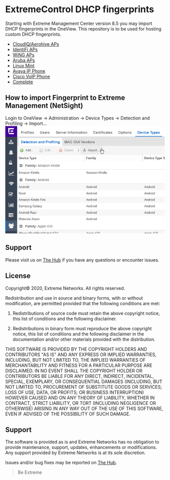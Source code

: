# ExtremeControl DHCP fingerprints

Starting with Extreme Management Center version 8.5 you may import DHCP fingerprints in the OneView. This repository is to be used for hosting custom DHCP fingerprints. 

* [CloudIQ/Aerohive APs](xml/Aerohive.xml?raw=true)
* [IdentiFi APs](xml/Identifi.xml?raw=true)
* [WiNG APs](xml/Wing.xml?raw=true)
* [Aruba APs](xml/Aruba.xml?raw=true)
* [Linux Mint](xml/Mint.xml?raw=true)
* [Avaya IP Phone](xml/Avaya.xml?raw=true)
* [Cisco VoIP Phone](xml/Cisco.xml?raw=true)
* [Complete](xml/Fingerprint.xml?raw=true)

## How to import Fingerprint to Extreme Management (NetSight)
Login to OneView -> Administration -> Device Types -> Detection and Profiling -> Import...
![Import](Import.PNG?raw=true)

## Support
Please visit us on [The Hub](https://community.extremenetworks.com/extreme) if you have any questions or encounter issues.

## License
Copyright© 2020, Extreme Networks.  All rights reserved.

Redistribution and use in source and binary forms, with or without modification,
are permitted provided that the following conditions are met:

1. Redistributions of source code must retain the above copyright notice, this
list of conditions and the following disclaimer.

2. Redistributions in binary form must reproduce the above copyright notice,
this list of conditions and the following disclaimer in the documentation
and/or other materials provided with the distribution.

THIS SOFTWARE IS PROVIDED BY THE COPYRIGHT HOLDERS AND CONTRIBUTORS "AS IS" AND
ANY EXPRESS OR IMPLIED WARRANTIES, INCLUDING, BUT NOT LIMITED TO, THE IMPLIED
WARRANTIES OF MERCHANTABILITY AND FITNESS FOR A PARTICULAR PURPOSE ARE
DISCLAIMED. IN NO EVENT SHALL THE COPYRIGHT HOLDER OR CONTRIBUTORS BE LIABLE
FOR ANY DIRECT, INDIRECT, INCIDENTAL, SPECIAL, EXEMPLARY, OR CONSEQUENTIAL
DAMAGES (INCLUDING, BUT NOT LIMITED TO, PROCUREMENT OF SUBSTITUTE GOODS OR
SERVICES; LOSS OF USE, DATA, OR PROFITS; OR BUSINESS INTERRUPTION) HOWEVER
CAUSED AND ON ANY THEORY OF LIABILITY, WHETHER IN CONTRACT, STRICT LIABILITY,
OR TORT (INCLUDING NEGLIGENCE OR OTHERWISE) ARISING IN ANY WAY OUT OF THE USE
OF THIS SOFTWARE, EVEN IF ADVISED OF THE POSSIBILITY OF SUCH DAMAGE.

## Support
The software is provided as is and Extreme Networks has no obligation to provide
maintenance, support, updates, enhancements or modifications.
Any support provided by Extreme Networks is at its sole discretion.

Issues and/or bug fixes may be reported on [The Hub](https://community.extremenetworks.com/extreme).

>Be Extreme

